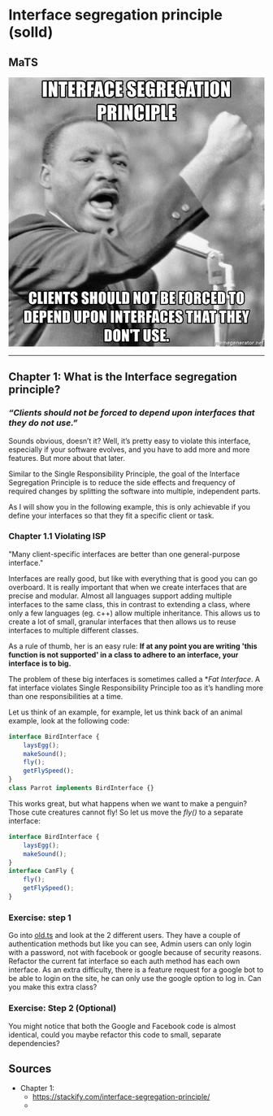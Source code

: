 # Interface segregation principle (solId)

## MaTS

![ISP](../../images/isp.png)

---

## Chapter 1: What is the Interface segregation principle?

### *“Clients should not be forced to depend upon interfaces that they do not use.”*

Sounds obvious, doesn’t it? Well, it’s pretty easy to violate this interface, especially if your software evolves, and you have to add more and more features. But more about that later.

Similar to the Single Responsibility Principle, the goal of the Interface Segregation Principle is to reduce the side effects and frequency of required changes by splitting the software into multiple, independent parts.

As I will show you in the following example, this is only achievable if you define your interfaces so that they fit a specific client or task.

### Chapter 1.1 Violating ISP








"Many client-specific interfaces are better than one general-purpose interface."

Interfaces are really good, but like with everything that is good you can go overboard. It is really important that when we create interfaces that are precise and modular. 
Almost all languages support adding multiple interfaces to the same class, this in contrast to extending a class, where only a few languages (eg. c++) allow multiple inheritance.
This allows us to create a lot of small, granular interfaces that then allows us to reuse interfaces to multiple different classes.

As a rule of thumb, her is an easy rule: **If at any point you are writing 'this function is not supported' in a class to adhere to an interface, your interface is to big.**

The problem of these big interfaces is sometimes called a **Fat Interface*. A fat interface violates Single Responsibility Principle too as it’s handling more than one responsibilities at a time.

Let us think of an example, for example, let us think back of an animal example, look at the following code:

```typescript
interface BirdInterface {
    laysEgg();
    makeSound();
    fly();
    getFlySpeed();
}
class Parrot implements BirdInterface {}
```

This works great, but what happens when we want to make a penguin? Those cute creatures cannot fly! So let us move the *fly()* to a separate interface:

```typescript
interface BirdInterface {
    laysEgg();
    makeSound();
}
interface CanFly {
    fly();
    getFlySpeed();
}
```

### Exercise: step 1
Go into [old.ts](old.ts) and look at the 2 different users. They have a couple of authentication methods but like you can see, Admin users can only login with a password, not with facebook or google because of security reasons.
Refactor the current fat interface so each auth method has each own interface.
As an extra difficulty, there is a feature request for a google bot to be able to login on the site, he can only use the google option to log in. Can you make this extra class?

### Exercise: Step 2 (Optional)
You might notice that both the Google and Facebook code is almost identical, could you maybe refactor this code to small, separate dependencies?

## Sources

- Chapter 1:
  - https://stackify.com/interface-segregation-principle/
  - 